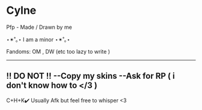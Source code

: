 # Cylne

Pfp - Made / Drawn by me

⋆✴︎˚｡⋆ I am a minor ⋆✴︎˚｡⋆ 

Fandoms: OM , DW (etc too lazy to write )

---------------------------------------
!! DO NOT !!
--Copy my skins 
--Ask for RP ( i don't know how to </3 )
----------------------------------------

C+H+K✔️ Usually Afk but feel free to whisper <3
